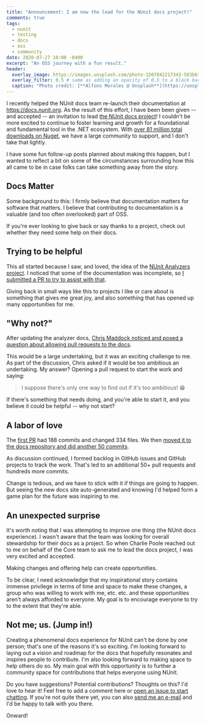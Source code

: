 ```yaml
---
title: "Announcement: I am now the lead for the NUnit docs project!"
comments: true
tags:
  - nunit
  - testing
  - docs
  - oss
  - community
date: 2020-07-27 10:00 -0400
excerpt: "An OSS journey with a fun result."
header:
  overlay_image: https://images.unsplash.com/photo-1507842217343-583bb7270b66?ixlib=rb-1.2.1&auto=format
  overlay_filter: 0.5 # same as adding an opacity of 0.5 to a black background
  caption: "Photo credit: [**Alfons Morales @ Unsplash**](https://unsplash.com/@alfonsmc10?utm_source=unsplash&utm_medium=referral&utm_content=creditCopyText)"
---
```

I recently helped the NUnit docs team re-launch their documentation at <https://docs.nunit.org>. As the result of this effort, I have been been given -- and accepted -- an invitation to lead [the NUnit docs project](https://github.com/nunit/docs)! I couldn't be more excited to continue to foster learning and growth for a foundational and fundamental tool in the .NET ecosystem. With [over 81 million total downloads on Nuget](https://www.nuget.org/packages/NUnit/), we have a large community to support, and I don't take that lightly.

I have some fun follow-up posts planned about making this happen, but I wanted to reflect a bit on some of the circumstances surrounding how this all came to be in case folks can take something away from the story.

## Docs Matter

Some background to this: I firmly believe that documentation matters for software that matters. I believe that contributing to documentation is a valuable (and too often overlooked) part of OSS.

If you're ever looking to give back or say thanks to a project, check out whether they need some help on their docs.

## Trying to be helpful

This all started because I saw, and loved, the idea of the [NUnit Analyzers project](https://github.com/nunit/nunit.analyzers). I noticed that some of the documentation was incomplete, so [I submitted a PR to try to assist with that](https://github.com/nunit/nunit.analyzers/pull/206).

Giving back in small ways like this to projects I like or care about is something that gives me great joy, and also something that has opened up many opportunities for me.

## "Why not?"

After updating the analyzer docs, [Chris Maddock noticed and posed a question about allowing pull requests to the docs](https://github.com/nunit/docs/issues/337).

This would be a large undertaking, but it was an exciting challenge to me. As part of the discussion, Chris asked if it would be too ambitious an undertaking. My answer? Opening a pull request to start the work and saying:

> I suppose there's only one way to find out if it's too ambitious! :grin:

If there's something that needs doing, and you're able to start it, and you believe it could be helpful -- why not start?

## A labor of love

The [first PR](https://github.com/nunit/nunit/pull/3527) had 188 commits and changed 334 files. We then [moved it to the docs repository and did another 50 commits](https://github.com/nunit/docs/pull/339).

As discussion continued, I formed backlog in GitHub issues and GitHub projects to track the work. That's led to an additional 50+ pull requests and hundreds more commits.

Change is tedious, and we have to stick with it if things are going to happen. But seeing the new docs site auto-generated and knowing I'd helped form a game plan for the future was inspiring to me.

## An unexpected surprise

It's worth noting that I was attempting to improve one thing (the NUnit docs experience). I wasn't aware that the team was looking for overall stewardship for their docs as a project. So when Charlie Poole reached out to me on behalf of the Core team to ask me to lead the docs project, I was very excited and accepted.

Making changes and offering help can create opportunities.

To be clear, I need acknowledge that my inspirational story contains immense privilege in terms of time and space to make these changes, a group who was willing to work with me, etc. etc. and these opportunities aren't always afforded to everyone. My goal is to encourage everyone to try to the extent that they're able.

## Not me; us. (Jump in!)

Creating a phenomenal docs experience for NUnit can't be done by one person; that's one of the reasons it's so exciting. I'm looking forward to laying out a vision and roadmap for the docs that hopefully resonates and inspires people to contribute. I'm also looking forward to making space to help others do so. My main goal with this opportunity is to further a community space for contributions that helps everyone using NUnit.

Do you have suggestions? Potential contributions? Thoughts on this? I'd love to hear it! Feel free to add a comment here or [open an issue to start chatting](https://github.com/nunit/docs/issues/new). If you're not quite there yet, you can also [send me an e-mail](mailto:SeanKilleen@gmail.com) and I'd be happy to talk with you there.

Onward!
